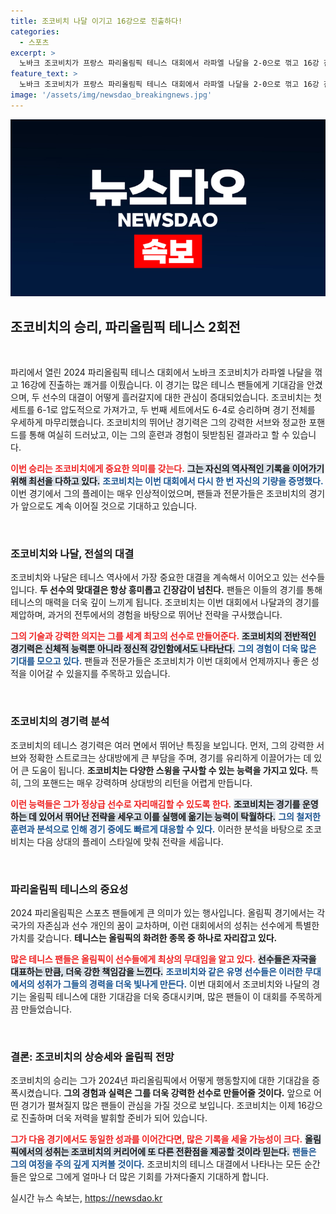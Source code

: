 ```yaml
---
title: 조코비치 나달 이기고 16강으로 진출하다!
categories:
  - 스포츠
excerpt: >
  노바크 조코비치가 프랑스 파리올림픽 테니스 대회에서 라파엘 나달을 2-0으로 꺾고 16강 진출! 두 전설의 대결에서 조코비치가 승리의 세리머니를 펼쳤다. 스포츠 팬들은 이 놀라운 순간을 놓치지 마세요!
feature_text: >
  노바크 조코비치가 프랑스 파리올림픽 테니스 대회에서 라파엘 나달을 2-0으로 꺾고 16강 진출! 두 전설의 대결에서 조코비치가 승리의 세리머니를 펼쳤다. 스포츠 팬들은 이 놀라운 순간을 놓치지 마세요!
image: '/assets/img/newsdao_breakingnews.jpg'
---
```


<p><img src="/assets/img/newsdao_breakingnews.jpg" alt="pcversion 속보" /></p>

<h2 data-ke-size="size26">조코비치의 승리, 파리올림픽 테니스 2회전</h2>

<p data-ke-size="size16">&nbsp;</p>

<p>파리에서 열린 2024 파리올림픽 테니스 대회에서 노바크 조코비치가 라파엘 나달을 꺾고 16강에 진출하는 쾌거를 이뤘습니다. 이 경기는 많은 테니스 팬들에게 기대감을 안겼으며, 두 선수의 대결이 어떻게 흘러갈지에 대한 관심이 증대되었습니다. 조코비치는 첫 세트를 6-1로 압도적으로 가져가고, 두 번째 세트에서도 6-4로 승리하며 경기 전체를 우세하게 마무리했습니다. 조코비치의 뛰어난 경기력은 그의 강력한 서브와 정교한 포핸드를 통해 여실히 드러났고, 이는 그의 훈련과 경험이 뒷받침된 결과라고 할 수 있습니다.</p>

<p><b><span style="color: #ee2323;">이번 승리는 조코비치에게 중요한 의미를 갖는다.</span></b> <b><span style="background-color: #21538527;">그는 자신의 역사적인 기록을 이어가기 위해 최선을 다하고 있다.</span></b> <b><span style="color: #1a5490;">조코비치는 이번 대회에서 다시 한 번 자신의 기량을 증명했다.</span></b> 이번 경기에서 그의 플레이는 매우 인상적이었으며, 팬들과 전문가들은 조코비치의 경기가 앞으로도 계속 이어질 것으로 기대하고 있습니다.</p>

<p data-ke-size="size16">&nbsp;</p>

<h3>조코비치와 나달, 전설의 대결</h3>

<p>조코비치와 나달은 테니스 역사에서 가장 중요한 대결을 계속해서 이어오고 있는 선수들입니다. <b>두 선수의 맞대결은 항상 흥미롭고 긴장감이 넘친다.</b> 팬들은 이들의 경기를 통해 테니스의 매력을 더욱 깊이 느끼게 됩니다. 조코비치는 이번 대회에서 나달과의 경기를 제압하며, 과거의 전투에서의 경험을 바탕으로 뛰어난 전략을 구사했습니다.</p>

<p><b><span style="color: #ee2323;">그의 기술과 강력한 의지는 그를 세계 최고의 선수로 만들어준다.</span></b> <b><span style="background-color: #21538527;">조코비치의 전반적인 경기력은 신체적 능력뿐 아니라 정신적 강인함에서도 나타난다.</span></b> <b><span style="color: #1a5490;">그의 경험이 더욱 많은 기대를 모으고 있다.</span></b> 팬들과 전문가들은 조코비치가 이번 대회에서 언제까지나 좋은 성적을 이어갈 수 있을지를 주목하고 있습니다.</p>

<p data-ke-size="size16">&nbsp;</p>

<h3>조코비치의 경기력 분석</h3>

<p>조코비치의 테니스 경기력은 여러 면에서 뛰어난 특징을 보입니다. 먼저, 그의 강력한 서브와 정확한 스트로크는 상대방에게 큰 부담을 주며, 경기를 유리하게 이끌어가는 데 있어 큰 도움이 됩니다. <b>조코비치는 다양한 스윙을 구사할 수 있는 능력을 가지고 있다.</b> 특히, 그의 포핸드는 매우 강력하며 상대방의 리턴을 어렵게 만듭니다.</p>

<p><b><span style="color: #ee2323;">이런 능력들은 그가 정상급 선수로 자리매김할 수 있도록 한다.</span></b> <b><span style="background-color: #21538527;">조코비치는 경기를 운영하는 데 있어서 뛰어난 전략을 세우고 이를 실행에 옮기는 능력이 탁월하다.</span></b> <b><span style="color: #1a5490;">그의 철저한 훈련과 분석으로 인해 경기 중에도 빠르게 대응할 수 있다.</span></b> 이러한 분석을 바탕으로 조코비치는 다음 상대의 플레이 스타일에 맞춰 전략을 세웁니다.</p>

<p data-ke-size="size16">&nbsp;</p>

<h3>파리올림픽 테니스의 중요성</h3>

<p>2024 파리올림픽은 스포츠 팬들에게 큰 의미가 있는 행사입니다. 올림픽 경기에서는 각 국가의 자존심과 선수 개인의 꿈이 교차하며, 이런 대회에서의 성취는 선수에게 특별한 가치를 갖습니다. <b>테니스는 올림픽의 화려한 종목 중 하나로 자리잡고 있다.</b></p>

<p><b><span style="color: #ee2323;">많은 테니스 팬들은 올림픽이 선수들에게 최상의 무대임을 알고 있다.</span></b> <b><span style="background-color: #21538527;">선수들은 자국을 대표하는 만큼, 더욱 강한 책임감을 느낀다.</span></b> <b><span style="color: #1a5490;">조코비치와 같은 유명 선수들은 이러한 무대에서의 성취가 그들의 경력을 더욱 빛나게 만든다.</span></b> 이번 대회에서 조코비치와 나달의 경기는 올림픽 테니스에 대한 기대감을 더욱 증대시키며, 많은 팬들이 이 대회를 주목하게끔 만들었습니다.</p>

<p data-ke-size="size16">&nbsp;</p>

<h3>결론: 조코비치의 상승세와 올림픽 전망</h3>

<p>조코비치의 승리는 그가 2024년 파리올림픽에서 어떻게 행동할지에 대한 기대감을 증폭시켰습니다. <b>그의 경험과 실력은 그를 더욱 강력한 선수로 만들어줄 것이다.</b> 앞으로 어떤 경기가 펼쳐질지 많은 팬들이 관심을 가질 것으로 보입니다. 조코비치는 이제 16강으로 진출하며 더욱 저력을 발휘할 준비가 되어 있습니다.</p>

<p><b><span style="color: #ee2323;">그가 다음 경기에서도 동일한 성과를 이어간다면, 많은 기록을 세울 가능성이 크다.</span></b> <b><span style="background-color: #21538527;">올림픽에서의 성취는 조코비치의 커리어에 또 다른 전환점을 제공할 것이라 믿는다.</span></b> <b><span style="color: #1a5490;">팬들은 그의 여정을 주의 깊게 지켜볼 것이다.</span></b> 조코비치의 테니스 대결에서 나타나는 모든 순간들은 앞으로 그에게 얼마나 더 많은 기회를 가져다줄지 기대하게 합니다.</p>
실시간 뉴스 속보는, <a href="https://newsdao.kr" rel="dofollow">https://newsdao.kr</a>



